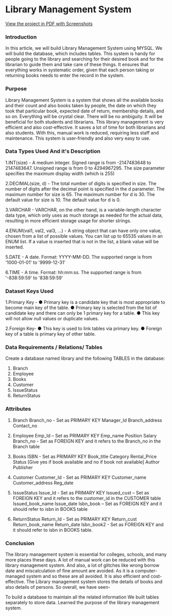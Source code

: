 # Library Management System

[View the project in PDF with Screenshots](https://docs.google.com/document/d/1ToY-4Afb3QT28_c_SzCeJgrdheKW9lQjSGZzLBg5Gug/edit?usp=sharing)


### Introduction
In this article, we will build Library Management System using MYSQL. We will build the database, which includes tables.
This system is handy for people going to the library and searching for their desired book and for the librarian to guide them and take care of these things. 
It ensures that everything works in systematic order, given that each person taking or returning books needs to enter the record in the system.

### Purpose
Library Management System is a system that shows all the available books and their count and also books taken by people, the date on which they took that particular book, expected date of return,
membership details, and so on. Everything will be crystal clear. There will be no ambiguity. It will be beneficial for both students and librarians.
This library management is very efficient and also cost-effective. It saves a lot of time for both librarians and also students. With this, manual work is reduced, requiring less staff and maintenance. This system is user-friendly and also very easy to use.

### Data Types Used And it's Description

1.INT(size) - A medium integer. Signed range is from -2147483648 to 2147483647. Unsigned range is
              from 0 to 4294967295. The size parameter specifies the maximum display width (which is 255)

2.DECIMAL(size, d) - The total number of digits is specified in size. The number of digits
     after the decimal point is specified in the d parameter. The maximum number for size is 65. The
     maximum number for d is 30. The default value for size is 10. The default value for d is 0.

3.VARCHAR - VARCHAR, on the other hand, is a
     variable-length character data type, which only uses as much storage as needed for the
     actual data, resulting in more efficient storage usage for shorter strings.

4.ENUM(val1, val2, val3, ...) - A string object that can have only one value, chosen from a
    list of possible values. You can list up to 65535 values in an ENUM list. If a value is
    inserted that is not in the list, a blank value will be inserted.

5.DATE - A date. Format: YYYY-MM-DD. The supported range is from '1000-01-01' to '9999-12-31'

6.TIME - A time. Format: hh:mm:ss. The supported range is from '-838:59:59' to '838:59:59'

### Dataset Keys Used

1.Primary Key -
● Primary key is a candidate key that is most appropriate to become main key of the table.
● Primary key is selected from the list of candidate key and there can only be 1 primary key
for a table.
● This key will not allow null values or duplicate values.

2.Foreign Key-
● This key is used to link tables via primary key.
● Foreign key of a table is primary key of other table.

### Data Requirements / Relations/ Tables
Create a database named library and the following TABLES in the database:
1. Branch
2. Employee
3. Books
4. Customer
5. IssueStatus
6. ReturnStatus

### Attributes 
1. Branch
Branch_no - Set as PRIMARY KEY 
Manager_Id 
Branch_address 
Contact_no

2. Employee 
Emp_Id – Set as PRIMARY KEY 
Emp_name 
Position 
Salary
Branch_no - Set as FOREIGN KEY and it refers to the Branch_no in the Branch table 

3. Books 
ISBN - Set as PRIMARY KEY 
Book_title 
Category 
Rental_Price 
Status [Give yes if book available and no if book not available] 
Author 
Publisher

4. Customer 
Customer_Id - Set as PRIMARY KEY 
Customer_name 
Customer_address 
Reg_date

5. IssueStatus 
Issue_Id - Set as PRIMARY KEY 
Issued_cust – Set as FOREIGN KEY and it refers to the customer_id in the CUSTOMER table  Issued_book_name
Issue_date
Isbn_book – Set as FOREIGN KEY and it should refer to isbn in BOOKS table

6. ReturnStatus 
Return_Id - Set as PRIMARY KEY 
Return_cust 
Return_book_name 
Return_date 
Isbn_book2 - Set as FOREIGN KEY and it should refer to isbn in BOOKS table.

### Conclusion
The library management system is essential for colleges, schools, and many more places these days. A lot of manual work can be reduced with this library management system. And also, a lot of glitches like wrong borrow date and miscalculation of fine amount are avoided. As it is a computer-managed system and so these are all avoided. It is also efficient and cost-effective. The Library management system stores the details of books and also details of persons. So overall, we have seen-

To build a database to maintain all the related information
We built tables separately to store data.
Learned the purpose of the library management system.
